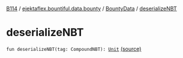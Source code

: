 [B114](../../index.md) / [ejektaflex.bountiful.data.bounty](../index.md) / [BountyData](index.md) / [deserializeNBT](./deserialize-n-b-t.md)

# deserializeNBT

`fun deserializeNBT(tag: CompoundNBT): `[`Unit`](https://kotlinlang.org/api/latest/jvm/stdlib/kotlin/-unit/index.html) [(source)](https://github.com/ejektaflex/Bountiful/tree/develop/src/main/kotlin/ejektaflex/bountiful/data/bounty/BountyData.kt#L116)